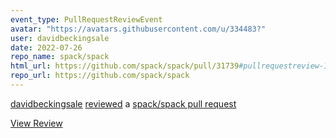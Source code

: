 ```yaml
---
event_type: PullRequestReviewEvent
avatar: "https://avatars.githubusercontent.com/u/334483?"
user: davidbeckingsale
date: 2022-07-26
repo_name: spack/spack
html_url: https://github.com/spack/spack/pull/31739#pullrequestreview-1050257546
repo_url: https://github.com/spack/spack
---
```


<a href='https://github.com/davidbeckingsale' target='_blank'>davidbeckingsale</a> <a href='https://github.com/spack/spack/pull/31739#pullrequestreview-1050257546' target='_blank'>reviewed</a> a <a href='https://github.com/spack/spack/pull/31739' target='_blank'>spack/spack pull request</a>

<small></small>

<a href='https://github.com/spack/spack/pull/31739#pullrequestreview-1050257546' target='_blank'>View Review</a>